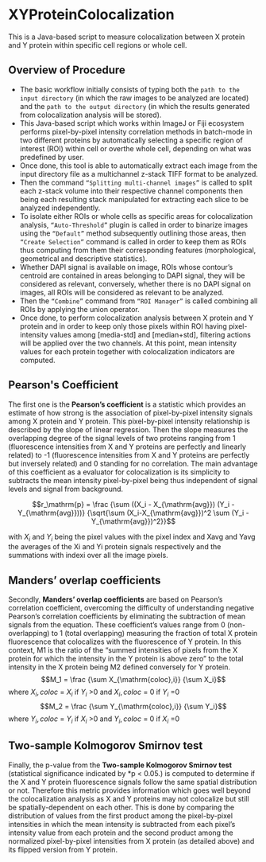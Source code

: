 # XYProteinColocalization
This is a Java-based script to measure colocalization between X protein and Y protein within specific cell regions or whole cell.
## Overview of Procedure

- The basic workflow initially consists of typing both the `path to the input directory` (in which the raw images to be analyzed are located) and the `path to the output directory` (in which the results generated from colocalization analysis will be stored). 
- This Java-based script which works within ImageJ or Fiji ecosystem performs pixel-by-pixel intensity correlation methods in batch-mode in two different proteins by automatically selecting a specific region of interest (ROI) within cell or overthe whole cell, depending on what was predefined by user.
- Once done, this tool is able to automatically extract each image from the input directory file as a multichannel z-stack TIFF format to be analyzed. 
- Then the command `“Splitting multi-channel images”` is called to split each z-stack volume into their respective channel components then being each resulting stack manipulated for extracting each slice to be analyzed independently. 
- To isolate either ROIs or whole cells as specific areas for colocalization analysis, `“Auto-Threshold”` plugin is called in order to binarize images using the `“Default”` method subsequently outlining those areas, then `“Create Selection”` command is called in order to keep them as ROIs thus computing from them their corresponding features (morphological, geometrical and descriptive statistics). 
- Whether DAPI signal is available on image, ROIs whose contour’s centroid are contained in areas belonging to DAPI signal, they will be considered as relevant, conversely, whether there is no DAPI signal on images, all ROIs will be considered as relevant to be analyzed.
- Then the `“Combine”` command from `“ROI Manager”` is called combining all ROIs by applying the union operator.
- Once done, to perform colocalization analysis between X protein and Y protein and in order to keep only those pixels within ROI having pixel-intensity values among [media-std] and [median+std], filtering actions will be applied over the two channels. At this point, mean intensity values for each protein together with colocalization indicators are computed.


## Pearson's Coefficient

The first one is the **Pearson’s coefficient** is a statistic which provides an estimate of how strong is the association of pixel-by-pixel intensity signals among X protein and Y protein. This pixel-by-pixel intensity relationship is described by the slope of linear regression. Then the slope measures the overlapping degree of the signal levels of two proteins ranging from 1 (fluorescence intensities from X and Y proteins are perfectly and linearly related) to -1 (fluorescence intensities from X and Y proteins are perfectly but inversely related) and 0 standing for no correlation. The main advantage of this coefficient as a evaluator for colocalization is its simplicity to subtracts the mean intensity pixel-by-pixel being thus independent of signal levels and signal from background.

$$r_\mathrm{p} =  \frac {\sum ((X_i - X_{\mathrm{avg}}) (Y_i - Y_{\mathrm{avg}}))} {\sqrt{\sum (X_i-X_{\mathrm{avg}})^2 \sum (Y_i - Y_{\mathrm{avg}})^2}}$$



with $X_i$ and  $Y_i$ being the pixel values with the pixel index and Xavg and Yavg the averages of the Xi and  Yi protein signals respectively and the summations with indexi over all the image pixels.

## Manders’ overlap coefficients
Secondly, **Manders’ overlap coefficients** are based on Pearson’s correlation coefficient, overcoming the difficulty of understanding negative Pearson’s correlation coefficients by eliminating the subtraction of mean signals from the equation. These coefficient’s values range from 0 (non-overlapping) to 1 (total overlapping) measuring the fraction of total X protein fluorescence that colocalizes with the fluorescence of Y protein. In this context, M1 is the ratio of the “summed intensities of pixels from the X protein for which the intensity in the Y protein is above zero” to the total intensity in the X protein being M2 defined conversely for Y protein.
$$M_1 = \frac {\sum X_{\mathrm{coloc},i}}  {\sum X_i}$$
where $X_i,coloc$ = $X_i$ if $Y_i$ >0 and $X_i,coloc$ = 0 if $Y_i$ =0
$$M_2 = \frac {\sum Y_{\mathrm{coloc},i}}  {\sum Y_i}$$
where $Y_i,coloc$ = $Y_i$ if $X_i$ >0 and $Y_i,coloc$ = 0 if $X_i$ =0
## Two-sample Kolmogorov Smirnov test
Finally, the p-value from the **Two-sample Kolmogorov Smirnov test** (statistical significance indicated by *p < 0.05.) is computed to determine if the X and Y protein fluorescence signals follow the same spatial distribution or not.  Therefore this metric provides information which goes well beyond the colocalization analysis as X and Y proteins may not colocalize but still be spatially-dependent on each other. This is done by comparing the distribution of values from the first product among the pixel-by-pixel intensities in which the mean intensity is subtracted from each pixel’s intensity value from each protein and the second product among the normalized pixel-by-pixel intensities from X protein (as detailed above) and its flipped version from Y protein.



